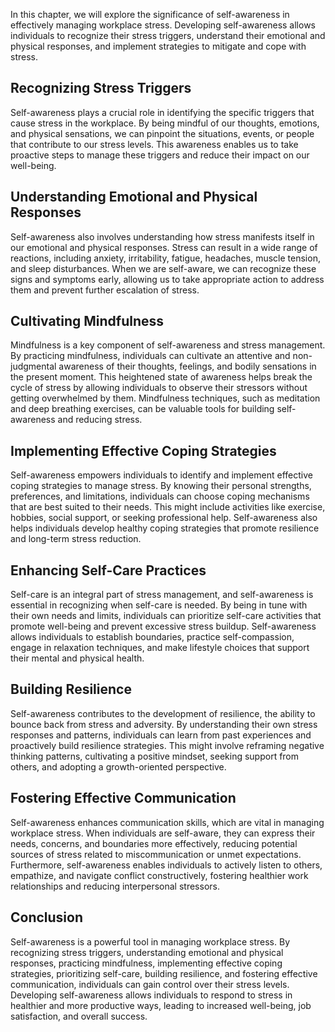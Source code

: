 
In this chapter, we will explore the significance of self-awareness in effectively managing workplace stress. Developing self-awareness allows individuals to recognize their stress triggers, understand their emotional and physical responses, and implement strategies to mitigate and cope with stress.

Recognizing Stress Triggers
---------------------------

Self-awareness plays a crucial role in identifying the specific triggers that cause stress in the workplace. By being mindful of our thoughts, emotions, and physical sensations, we can pinpoint the situations, events, or people that contribute to our stress levels. This awareness enables us to take proactive steps to manage these triggers and reduce their impact on our well-being.

Understanding Emotional and Physical Responses
----------------------------------------------

Self-awareness also involves understanding how stress manifests itself in our emotional and physical responses. Stress can result in a wide range of reactions, including anxiety, irritability, fatigue, headaches, muscle tension, and sleep disturbances. When we are self-aware, we can recognize these signs and symptoms early, allowing us to take appropriate action to address them and prevent further escalation of stress.

Cultivating Mindfulness
-----------------------

Mindfulness is a key component of self-awareness and stress management. By practicing mindfulness, individuals can cultivate an attentive and non-judgmental awareness of their thoughts, feelings, and bodily sensations in the present moment. This heightened state of awareness helps break the cycle of stress by allowing individuals to observe their stressors without getting overwhelmed by them. Mindfulness techniques, such as meditation and deep breathing exercises, can be valuable tools for building self-awareness and reducing stress.

Implementing Effective Coping Strategies
----------------------------------------

Self-awareness empowers individuals to identify and implement effective coping strategies to manage stress. By knowing their personal strengths, preferences, and limitations, individuals can choose coping mechanisms that are best suited to their needs. This might include activities like exercise, hobbies, social support, or seeking professional help. Self-awareness also helps individuals develop healthy coping strategies that promote resilience and long-term stress reduction.

Enhancing Self-Care Practices
-----------------------------

Self-care is an integral part of stress management, and self-awareness is essential in recognizing when self-care is needed. By being in tune with their own needs and limits, individuals can prioritize self-care activities that promote well-being and prevent excessive stress buildup. Self-awareness allows individuals to establish boundaries, practice self-compassion, engage in relaxation techniques, and make lifestyle choices that support their mental and physical health.

Building Resilience
-------------------

Self-awareness contributes to the development of resilience, the ability to bounce back from stress and adversity. By understanding their own stress responses and patterns, individuals can learn from past experiences and proactively build resilience strategies. This might involve reframing negative thinking patterns, cultivating a positive mindset, seeking support from others, and adopting a growth-oriented perspective.

Fostering Effective Communication
---------------------------------

Self-awareness enhances communication skills, which are vital in managing workplace stress. When individuals are self-aware, they can express their needs, concerns, and boundaries more effectively, reducing potential sources of stress related to miscommunication or unmet expectations. Furthermore, self-awareness enables individuals to actively listen to others, empathize, and navigate conflict constructively, fostering healthier work relationships and reducing interpersonal stressors.

Conclusion
----------

Self-awareness is a powerful tool in managing workplace stress. By recognizing stress triggers, understanding emotional and physical responses, practicing mindfulness, implementing effective coping strategies, prioritizing self-care, building resilience, and fostering effective communication, individuals can gain control over their stress levels. Developing self-awareness allows individuals to respond to stress in healthier and more productive ways, leading to increased well-being, job satisfaction, and overall success.
